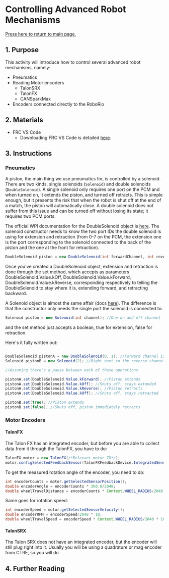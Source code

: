 # Controlling Advanced Robot Mechanisms

[Press here to return to main page.](https://github.com/iron-claw-972/Curriculum2020)

## 1. Purpose

This activity will introduce how to control several advanced robot mechanisms, namely:
- Pneumatics
- Reading Motor encoders
  - TalonSRX
  - TalonFX
  - CANSparkMax
- Encoders connected directly to the RoboRio

## 2. Materials

- FRC VS Code
  - Downloading FRC VS Code is detailed [here](https://github.com/iron-claw-972/Curriculum2020/blob/master/InstallingFrcPrereqs.md#frc-vscode).

## 3. Instructions

### Pneumatics

A piston, the main thing we use pneumatics for, is controlled by a solenoid. There are two kinds, single solenoids (```Solenoid```) and double solenoids (```DoubleSolenoid```). A single solenoid only requires one port on the PCM and when turned on, it extends the piston, and turned off retracts. This is simple enough, but it presents the risk that when the robot is shut off at the end of a match, the piston will automatically close. A double solenoid does not suffer from this issue and can be turned off without losing its state; it requires two PCM ports. 

The official WPI documentation for the DoubleSolenoid object is [here](https://first.wpi.edu/FRC/roborio/release/docs/java/edu/wpi/first/wpilibj/DoubleSolenoid.html). 
The solenoid constructor needs to know the two port IDs the double solenoid is using for extension and retraction (from 0-7 on the PCM, the extension one is the port corresponding to the solenoid connected to the back of the piston and the one at the front for retraction). 

```java 
DoubleSolenoid piston = new DoubleSolenoid(int forwardChannel, int reverseChannel); //forwardChannel for extension, reverseChannel for retraction, from 0 - 7
```

Once you've created a DoubleSolenoid object, extension and retraction is done through the set method, which accepts as parameters DoubleSolenoid.Value.kOff, DoubleSolenoid.Value.kForward, DoubleSolenoid.Value.kReverse, corresponding respectively to telling the DoubleSolenoid to stay where it is, extending forward, and retracting backward. 

A Solenoid object is almost the same affair (docs [here](https://first.wpi.edu/FRC/roborio/release/docs/java/edu/wpi/first/wpilibj/Solenoid.html)). The difference is that the constructor only needs the single port the solenoid is connected to:

```java 
Solenoid piston = new Solenoid(int channel); //One on and off channel
```

and the set method just accepts a boolean, true for extension, false for retraction. 

Here's it fully written out:

```java

DoubleSolenoid pistonA = new DoubleSolenoid(0, 1); //Forward channel is leftmost port on PCM and reverse is to its right
Solenoid pistonB = new Solenoid(2); //Right next to the reverse channel for the other solenoid

//Assuming there's a pause between each of these operations

pistonA.set(DoubleSolenoid.Value.kForward); //Piston extends
pistonA.set(DoubleSolenoid.Value.kOff); //Shuts off, stays extended
pistonA.set(DoubleSolenoid.Value.kReverse); //Piston retracts
pistonA.set(DoubleSolenoid.Value.kOff); //Shuts off, stays retracted

pistonB.set(true); //Piston extends
pistonB.set(false); //Shuts off, piston immediately retracts

```

### Motor Encoders

#### TalonFX

The Talon FX has an integrated encoder, but before you are able to collect data from it through the TalonFX, you have to do:

```java
TalonFX motor = new TalonFX(/*Relevant motor ID*/);
motor.configSelectedFeedbackSensor(TalonFXFeedbackDevice.IntegratedSensor); //You tell the TalonFX to set its associated encoder to the integrated one
```
To get the measured rotation angle of the encoder, you need to do:

```java
int encoderCounts = motor.getSelectedSensorPosition();                  //An encoder measures rotation in "ticks"; a TalonFX encoder has 2048 CPR (Counts per rotation)
double encoderAngle = encoderCounts * 360.0/2048;                       //Converting to angle
double wheelTravelDistance = encoderCounts * Context.WHEEL_RADIUS/2048; //Converting to the distance a wheel travels in m (assuming WHEEL_RADIUS in m)
```
Same goes for rotation speed:

```java
int encoderSpeed = motor.getSelectedSensorVelocity();                    //Encoder ticks per 100 ms; 2048 CPR
double encoderRPM = encoderSpeed/2048 * 10;                              //Converting to RPM
double wheelTravelSpeed = encoderSpeed * Context.WHEEL_RADIUS/2048 * 10; //Converting to the linear speed of the wheel in m/s (assuming WHEEL_RADIUS in m)
```

#### TalonSRX

The Talon SRX does not have an integrated encoder, but the encoder will still plug right into it. Usually you will be using a quadrature or mag encoder from CTRE, so you will do 

## 4. Further Reading
